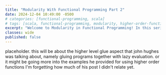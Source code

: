 ```yaml
---
title: "Modularity With Functional Programming Part 2"
date: 2024-12-04 10:49:00 -0500
# categories: [functional-programming, scala]
# tags: [scala, functional-programming, modularity, higher-order-functions, lists]
excerpt: "Welcome to Modularity in Functional Programming! In this series, I will be addressing how using aspects of the functional paradigm can lead to program components that are easier to reuse and expand upon."
classes: wide
published: false
---
```


placeholder. this will be about the higher level glue aspect that john hughes was talking about, namely gluing programs together with lazy evaluation. or it might be going more into the examples he provided for using higher order functions I'm forgetting how much of his post I didn't relate yet.